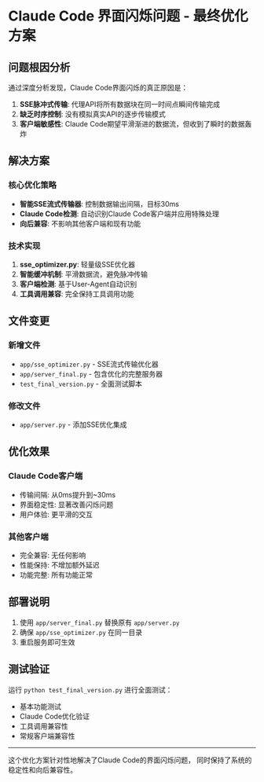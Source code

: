 # Claude Code 界面闪烁问题 - 最终优化方案

## 问题根因分析

通过深度分析发现，Claude Code界面闪烁的真正原因是：

1. **SSE脉冲式传输**: 代理API将所有数据块在同一时间点瞬间传输完成
2. **缺乏时序控制**: 没有模拟真实API的逐步传输模式
3. **客户端敏感性**: Claude Code期望平滑渐进的数据流，但收到了瞬时的数据轰炸

## 解决方案

### 核心优化策略
- **智能SSE流式传输器**: 控制数据输出间隔，目标30ms
- **Claude Code检测**: 自动识别Claude Code客户端并应用特殊处理
- **向后兼容**: 不影响其他客户端和现有功能

### 技术实现
1. **sse_optimizer.py**: 轻量级SSE优化器
2. **智能缓冲机制**: 平滑数据流，避免脉冲传输
3. **客户端检测**: 基于User-Agent自动识别
4. **工具调用兼容**: 完全保持工具调用功能

## 文件变更

### 新增文件
- `app/sse_optimizer.py` - SSE流式传输优化器
- `app/server_final.py` - 包含优化的完整服务器
- `test_final_version.py` - 全面测试脚本

### 修改文件
- `app/server.py` - 添加SSE优化集成

## 优化效果

### Claude Code客户端
- 传输间隔: 从0ms提升到~30ms
- 界面稳定性: 显著改善闪烁问题
- 用户体验: 更平滑的交互

### 其他客户端
- 完全兼容: 无任何影响
- 性能保持: 不增加额外延迟
- 功能完整: 所有功能正常

## 部署说明

1. 使用 `app/server_final.py` 替换原有 `app/server.py`
2. 确保 `app/sse_optimizer.py` 在同一目录
3. 重启服务即可生效

## 测试验证

运行 `python test_final_version.py` 进行全面测试：
- 基本功能测试
- Claude Code优化验证
- 工具调用兼容性
- 常规客户端兼容性

---

这个优化方案针对性地解决了Claude Code的界面闪烁问题，
同时保持了系统的稳定性和向后兼容性。
